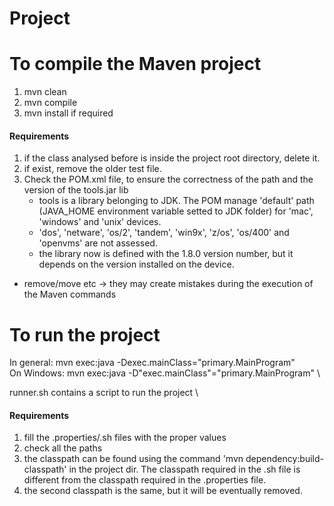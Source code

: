 # Project

# To compile the Maven project
1. mvn clean
2. mvn compile
3. mvn install if required
#### Requirements
1. if the class analysed before is inside the project root directory, delete it.
2. if exist, remove the older test file.
3. Check the POM.xml file, to ensure the correctness of the path and the version of the tools.jar lib
    - tools is a library belonging to JDK. The POM manage 'default' path (JAVA_HOME environment variable setted to JDK folder) for 'mac', 'windows' and 'unix' devices.
    - 'dos', 'netware', 'os/2', 'tandem', 'win9x', 'z/os', 'os/400' and 'openvms' are not assessed.
    - the library now is defined with the 1.8.0 version number, but it depends on the version installed on the device.
* remove/move etc -> they may create mistakes during the execution of the Maven commands

# To run the project
In general:	mvn exec:java -Dexec.mainClass="primary.MainProgram" \
On Windows:	mvn exec:java -D"exec.mainClass"="primary.MainProgram" \

runner.sh contains a script to run the project \

#### Requirements
1. fill the .properties/.sh files with the proper values
2. check all the paths 
3. the classpath can be found using the command 'mvn dependency:build-classpath' in the project dir. The classpath required in the .sh file is different from the classpath required in the .properties file.
4. the second classpath is the same, but it will be eventually removed.
